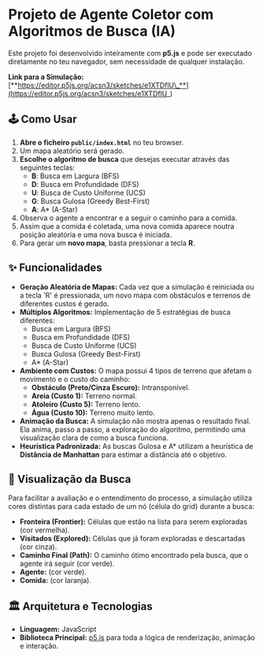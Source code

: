 # Projeto de Agente Coletor com Algoritmos de Busca (IA)

Este projeto foi desenvolvido inteiramente com **p5.js** e pode ser executado diretamente no teu navegador, sem necessidade de qualquer instalação.

**Link para a Simulação:**
[**https://editor.p5js.org/acsn3/sketches/e1XTDflU\_**](https://editor.p5js.org/acsn3/sketches/e1XTDflU_)

## 🕹️ Como Usar

1.  **Abre o ficheiro `public/index.html`** no teu browser.
2.  Um mapa aleatório será gerado.
3.  **Escolhe o algoritmo de busca** que desejas executar através das seguintes teclas:
    - **B**: Busca em Largura (BFS)
    - **D**: Busca em Profundidade (DFS)
    - **U**: Busca de Custo Uniforme (UCS)
    - **G**: Busca Gulosa (Greedy Best-First)
    - **A**: A\* (A-Star)
4.  Observa o agente a encontrar e a seguir o caminho para a comida.
5.  Assim que a comida é coletada, uma nova comida aparece noutra posição aleatória e uma nova busca é iniciada.
6.  Para gerar um **novo mapa**, basta pressionar a tecla **R**.

## ✨ Funcionalidades

- **Geração Aleatória de Mapas:** Cada vez que a simulação é reiniciada ou a tecla 'R' é pressionada, um novo mapa com obstáculos e terrenos de diferentes custos é gerado.
- **Múltiplos Algoritmos:** Implementação de 5 estratégias de busca diferentes:
  - Busca em Largura (BFS)
  - Busca em Profundidade (DFS)
  - Busca de Custo Uniforme (UCS)
  - Busca Gulosa (Greedy Best-First)
  - A\* (A-Star)
- **Ambiente com Custos:** O mapa possui 4 tipos de terreno que afetam o movimento e o custo do caminho:
  - **Obstáculo (Preto/Cinza Escuro):** Intransponível.
  - **Areia (Custo 1):** Terreno normal.
  - **Atoleiro (Custo 5):** Terreno lento.
  - **Água (Custo 10):** Terreno muito lento.
- **Animação da Busca:** A simulação não mostra apenas o resultado final. Ela anima, passo a passo, a exploração do algoritmo, permitindo uma visualização clara de como a busca funciona.
- **Heurística Padronizada:** As buscas Gulosa e A\* utilizam a heurística de **Distância de Manhattan** para estimar a distância até o objetivo.

## 🎨 Visualização da Busca

Para facilitar a avaliação e o entendimento do processo, a simulação utiliza cores distintas para cada estado de um nó (célula do grid) durante a busca:

- **Fronteira (Frontier):** Células que estão na lista para serem exploradas (cor vermelha).
- **Visitados (Explored):** Células que já foram exploradas e descartadas (cor cinza).
- **Caminho Final (Path):** O caminho ótimo encontrado pela busca, que o agente irá seguir (cor verde).
- **Agente:** (cor verde).
- **Comida:** (cor laranja).

## 🏛️ Arquitetura e Tecnologias

- **Linguagem:** JavaScript
- **Biblioteca Principal:** [p5.js](https://p5js.org/) para toda a lógica de renderização, animação e interação.
